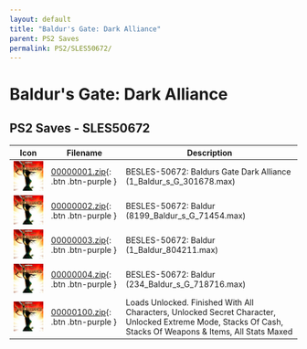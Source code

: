 ```yaml
---
layout: default
title: "Baldur's Gate: Dark Alliance"
parent: PS2 Saves
permalink: PS2/SLES50672/
---
```

# Baldur's Gate: Dark Alliance

## PS2 Saves - SLES50672

| Icon | Filename | Description |
|------|----------|-------------|
| ![Baldur's Gate: Dark Alliance](icon0.png) | [00000001.zip](00000001.zip){: .btn .btn-purple } | BESLES-50672: Baldurs Gate Dark Alliance (1_Baldur_s_G_301678.max) |
| ![Baldur's Gate: Dark Alliance](icon0.png) | [00000002.zip](00000002.zip){: .btn .btn-purple } | BESLES-50672: Baldur (8199_Baldur_s_G_71454.max) |
| ![Baldur's Gate: Dark Alliance](icon0.png) | [00000003.zip](00000003.zip){: .btn .btn-purple } | BESLES-50672: Baldur (1_Baldur_804211.max) |
| ![Baldur's Gate: Dark Alliance](icon0.png) | [00000004.zip](00000004.zip){: .btn .btn-purple } | BESLES-50672: Baldur (234_Baldur_s_G_718716.max) |
| ![Baldur's Gate: Dark Alliance](icon0.png) | [00000100.zip](00000100.zip){: .btn .btn-purple } | Loads Unlocked. Finished With All Characters, Unlocked Secret Character, Unlocked Extreme Mode, Stacks Of Cash, Stacks Of Weapons & Items, All Stats Maxed |
